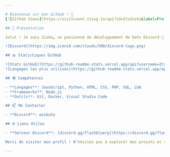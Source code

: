 ```yaml
---

# Bienvenue sur mon GitHub ! 👋
[![Github Views](https://visitcount.itsvg.in/api?id=ItsZxsko&label=Profile%20Views&color=12&icon=0&pretty=false)](https://visitcount.itsvg.in) ![GitHub Followers](https://img.shields.io/github/followers/ItsZxsko?style=social)

## 🚀 Présentation

Salut ! Je suis Zisko, un passionné de développement de bots Discord 🤖 & Fivem. Sur ce profil, vous trouverez divers projets et exemples de bots Discord que j'ai créés et partagés. Mon objectif est de fournir des ressources utiles pour les développeurs Discord et de contribuer à la communauté.

![Discord](https://img.icons8.com/clouds/500/discord-logo.png)

## 📊 Statistiques GitHub

![Stats GitHub](https://github-readme-stats.vercel.app/api?username=ItsZxsko&show_icons=true&theme=radical)
![Langages les plus utilisés](https://github-readme-stats.vercel.app/api/top-langs/?username=ItsZxsko&layout=compact&theme=radical)

## 🛠️ Compétences

- **Langages**: JavaScript, Python, HTML, CSS, PHP, SQL, LUA
- **Frameworks**: Node.js
- **Outils**: Git, Docker, Visual Studio Code

## 📫 Me Contacter

- **Discord**: ezikoto

## 🌐 Liens Utiles

- **Serveur Discord**: [discord.gg/flashbluerp](https://discord.gg/flashbluerp)

Merci de visiter mon profil ! N'hésitez pas à explorer mes projets et à me contacter pour toute question ou collaboration. 🚀

---
```

